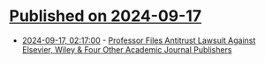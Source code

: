 # [Published on 2024-09-17](index.md)

* [2024-09-17, 02:17:00](https://soylentnews.org/article.pl?sid=24/09/15/1312208&from=rss) - [Professor Files Antitrust Lawsuit Against Elsevier, Wiley & Four Other Academic Journal Publishers](https://soylentnews.org/article.pl?sid=24/09/15/1312208&from=rss)
